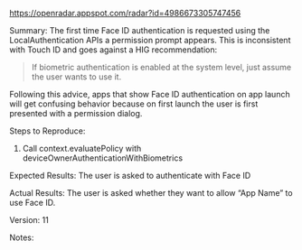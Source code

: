 https://openradar.appspot.com/radar?id=4986673305747456

Summary:
The first time Face ID authentication is requested using the LocalAuthentication APIs a permission prompt appears. This is inconsistent with Touch ID and goes against a HIG recommendation:

> If biometric authentication is enabled at the system level, just assume the user wants to use it.

Following this advice, apps that show Face ID authentication on app launch will get confusing behavior because on first launch the user is first presented with a permission dialog.

Steps to Reproduce:
1. Call context.evaluatePolicy with deviceOwnerAuthenticationWithBiometrics

Expected Results:
The user is asked to authenticate with Face ID

Actual Results:
The user is asked whether they want to allow “App Name”  to use Face ID.

Version:
11

Notes:
